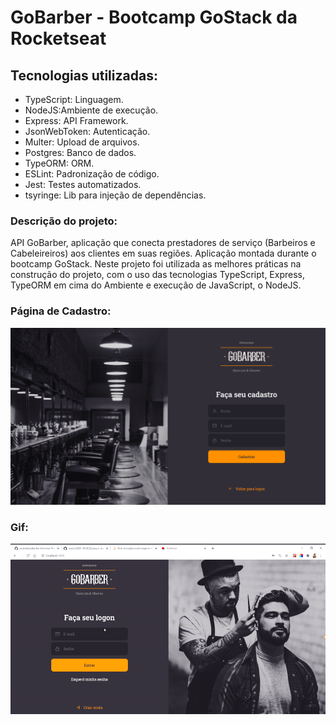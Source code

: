 # GoBarber - Bootcamp GoStack da Rocketseat

## Tecnologias utilizadas:

- TypeScript: Linguagem.
- NodeJS:Ambiente de execução.
- Express: API Framework.
- JsonWebToken: Autenticação.
- Multer: Upload de arquivos.
- Postgres: Banco de dados.
- TypeORM: ORM.
- ESLint: Padronização de código.
- Jest: Testes automatizados.
- tsyringe: Lib para injeção de dependências.

### Descrição do projeto:

API GoBarber, aplicação que conecta prestadores de serviço (Barbeiros e Cabeleireiros) aos clientes em suas regiões. Aplicação montada durante o bootcamp GoStack. Neste projeto foi utilizada as melhores práticas na construção do projeto, com o uso das tecnologias TypeScript, Express, TypeORM em cima do Ambiente e execução de JavaScript, o NodeJS.

### Página de Cadastro:
![image](https://github.com/psdaniel/assets/blob/master/gobarber-web/2020-10-06%20(2).png?raw=true)

### Gif:
![Alt Text](https://github.com/psdaniel/assets/blob/master/gobarber-web/ezgif.com-gif-maker%20(1).gif?raw=true)